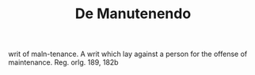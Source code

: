 ---
title: De Manutenendo
letter: D
permalink: "/definitions/bld-de-manutenendo.html"
body: writ of maln-tenance. A writ which lay against a person for the offense of maintenance.
  Reg. orlg. 189, 182b
published_at: '2018-07-07'
source: Black's Law Dictionary 2nd Ed (1910)
layout: post
---